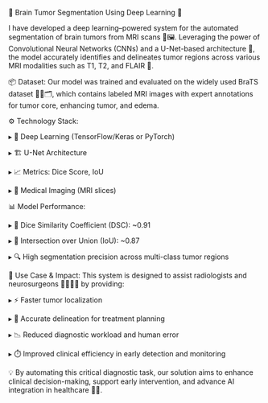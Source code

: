 🧠 Brain Tumor Segmentation Using Deep Learning 🧠

I have developed a deep learning–powered system for the automated segmentation of brain tumors from MRI scans 🧬🖼️. Leveraging the power of Convolutional Neural Networks (CNNs) and a U-Net-based architecture 🧱, the model accurately identifies and delineates tumor regions across various MRI modalities such as T1, T2, and FLAIR 🧾.

📦 Dataset:
Our model was trained and evaluated on the widely used BraTS dataset 🧑‍⚕️🗂️, which contains labeled MRI images with expert annotations for tumor core, enhancing tumor, and edema.

⚙️ Technology Stack:

▸ 🧠 Deep Learning (TensorFlow/Keras or PyTorch)

▸ 🏗️ U-Net Architecture

▸ 📈 Metrics: Dice Score, IoU

▸ 💾 Medical Imaging (MRI slices)

📊 Model Performance:

▸ 🎯 Dice Similarity Coefficient (DSC): ~0.91

▸ 📐 Intersection over Union (IoU): ~0.87

▸ 🔍 High segmentation precision across multi-class tumor regions

🔬 Use Case & Impact:
This system is designed to assist radiologists and neurosurgeons 🧑‍⚕️🧑‍⚕️ by providing:

▸ ⚡ Faster tumor localization

▸ 🧾 Accurate delineation for treatment planning

▸ 📉 Reduced diagnostic workload and human error

▸ ⏱️ Improved clinical efficiency in early detection and monitoring

💡 By automating this critical diagnostic task, our solution aims to enhance clinical decision-making, support early intervention, and advance AI integration in healthcare 🏥💡.
